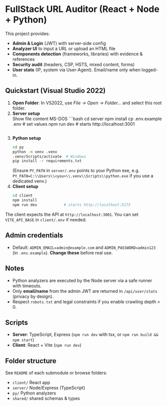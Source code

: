# FullStack URL Auditor (React + Node + Python)

This project provides:
- **Admin & Login** (JWT) with server-side config
- **Analyzer UI** to input a URL or upload an HTML file
- **Components detection** (frameworks, libraries) with evidence & references
- **Security audit** (headers, CSP, HSTS, mixed content, forms)
- **User stats** (IP, system via User-Agent). Email/name only when logged-in.

## Quickstart (Visual Studio 2022)
1. **Open Folder**: In VS2022, use *File → Open → Folder...* and select this root folder.
2. **Server setup**  
Show file content MS-DOS   ```bash
   cd server
   npm install
   cp .env.example .env   # set values
   npm run dev            # starts http://localhost:3001
   ```
3. **Python setup**  
   ```bash
   cd py
   python -m venv .venv
   .venv/Scripts/activate  # Windows
   pip install -r requirements.txt
   ```
   (Ensure `PY_PATH` in `server/.env` points to your Python exe, e.g. `PY_PATH=C:\\Users\\<you>\\.venv\\Scripts\\python.exe` if you use a dedicated venv.)
4. **Client setup**  
   ```bash
   cd client
   npm install
   npm run dev            # starts http://localhost:5173
   ```

The client expects the API at `http://localhost:3001`. You can set `VITE_API_BASE` in `client/.env` if needed.

## Admin credentials
- Default: `ADMIN_EMAIL=admin@example.com` and `ADMIN_PASSWORD=admin123` (in `.env.example`). **Change these** before real use.

## Notes
- Python analyzers are executed by the Node server via a safe runner with timeouts.
- Only **email/name** from the admin JWT are returned in `/api/user/stats` (privacy by design).
- Respect `robots.txt` and legal constraints if you enable crawling depth > 0.

## Scripts
- **Server**: TypeScript, Express (`npm run dev` with tsx, or `npm run build && npm start`)
- **Client**: React + Vite (`npm run dev`)

## Folder structure
See `README` of each submodule or browse folders:
- `client/` React app
- `server/` Node/Express (TypeScript)
- `py/` Python analyzers
- `shared/` shared schemas & types

